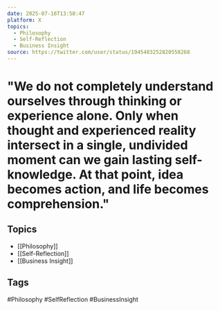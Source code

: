 ```yaml
---
date: 2025-07-16T13:58:47
platform: X
topics:
  - Philosophy
  - Self-Reflection
  - Business Insight
source: https://twitter.com/user/status/1945483252820558268
---
```

# "We do not completely understand ourselves through thinking or experience alone. Only when thought and experienced reality intersect in a single, undivided moment can we gain lasting self-knowledge. At that point, idea becomes action, and life becomes comprehension."

## Topics
- [[Philosophy]]
- [[Self-Reflection]]
- [[Business Insight]]

## Tags
#Philosophy #SelfReflection #BusinessInsight